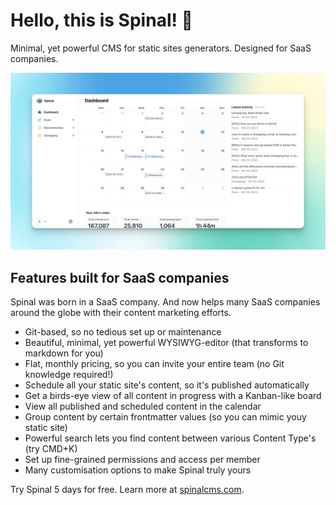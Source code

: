 # Hello, this is Spinal! 👋

Minimal, yet powerful CMS for static sites generators. Designed for SaaS companies.

<img src="https://github.com/spinalcms/.github/blob/main/profile/gh-screen.jpg?raw=true" alt="screenshot of the contents overview in Spinal" />

## Features built for SaaS companies

Spinal was born in a SaaS company. And now helps many SaaS companies around the globe with their content marketing efforts.

- Git-based, so no tedious set up or maintenance
- Beautiful, minimal, yet powerful WYSIWYG-editor (that transforms to markdown for you)
- Flat, monthly pricing, so you can invite your entire team (no Git knowledge required!)
- Schedule all your static site's content, so it's published automatically
- Get a birds-eye view of all content in progress with a Kanban-like board
- View all published and scheduled content in the calendar
- Group content by certain frontmatter values (so you can mimic youy static site)
- Powerful search lets you find content between various Content Type's (try CMD+K)
- Set up fine-grained permissions and access per member
- Many customisation options to make Spinal truly yours

Try Spinal 5 days for free. Learn more at [spinalcms.com](https://spinalcms.com/).
